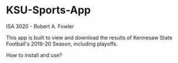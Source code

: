 # KSU-Sports-App
ISA 3020 - Robert A. Fowler

This app is built to view and download the results of Kennesaw State Football's 2019-20 Season, including playoffs.

How to install and use?